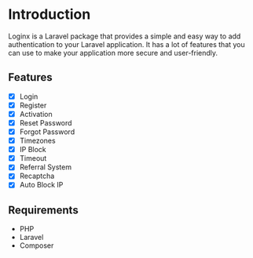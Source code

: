 # Introduction

Loginx is a Laravel package that provides a simple and easy way to add authentication to your Laravel application. It has a lot of features that you can use to make your application more secure and user-friendly.

## Features

- [x] Login
- [x] Register
- [x] Activation
- [x] Reset Password
- [x] Forgot Password
- [x] Timezones
- [x] IP Block
- [x] Timeout
- [x] Referral System
- [x] Recaptcha
- [x] Auto Block IP

## Requirements

- PHP
- Laravel
- Composer

